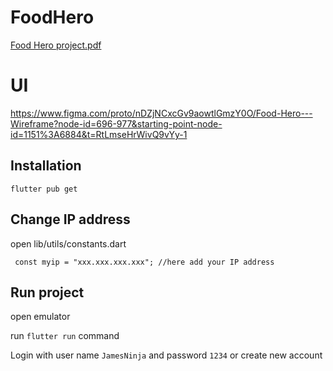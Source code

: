 # FoodHero

[Food Hero project.pdf](https://github.com/user-attachments/files/22580352/Food.Hero.project.pdf)

# UI
https://www.figma.com/proto/nDZjNCxcGv9aowtlGmzY0O/Food-Hero---Wireframe?node-id=696-977&starting-point-node-id=1151%3A6884&t=RtLmseHrWivQ9vYy-1

## Installation
```flutter pub get```

## Change IP address
open lib/utils/constants.dart

``` const myip = "xxx.xxx.xxx.xxx"; //here add your IP address```

## Run project
open emulator

run ```flutter run``` command

Login with user name `JamesNinja` and password `1234`
or create new account

